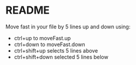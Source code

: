 # README

Move fast in your file by 5 lines up and down using:

- ctrl+up to moveFast.up
- ctrl+down to moveFast.down
- ctrl+shift+up selects 5 lines above
- ctrl+shift+down selected 5 lines below
